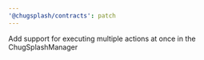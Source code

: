 ```yaml
---
'@chugsplash/contracts': patch
---
```


Add support for executing multiple actions at once in the ChugSplashManager
